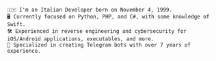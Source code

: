 

    🇮🇹 I'm an Italian Developer born on November 4, 1999.
    🖥️ Currently focused on Python, PHP, and C#, with some knowledge of Swift.
    🛠️ Experienced in reverse engineering and cybersecurity for iOS/Android applications, executables, and more.
    🤖 Specialized in creating Telegram bots with over 7 years of experience.
